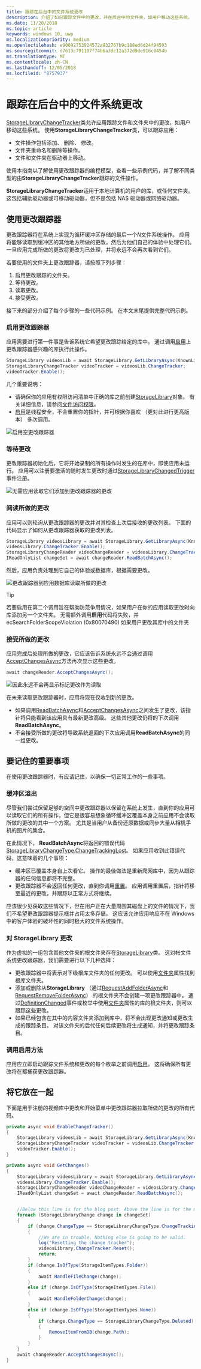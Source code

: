 ```yaml
---
title: 跟踪在后台中的文件系统更改
description: 介绍了如何跟踪文件中的更改，并在后台中的文件夹，如用户移动这些系统。
ms.date: 11/20/2018
ms.topic: article
keywords: windows 10, uwp
ms.localizationpriority: medium
ms.openlocfilehash: e90692753924572a932767b9c188ed6d24f94593
ms.sourcegitcommit: d7613c791107f74b6a3dc12a372d9de916c0454b
ms.translationtype: MT
ms.contentlocale: zh-CN
ms.lasthandoff: 12/05/2018
ms.locfileid: "8757937"
---
```

# <a name="track-file-system-changes-in-the-background"></a>跟踪在后台中的文件系统更改

[StorageLibraryChangeTracker](https://docs.microsoft.com/uwp/api/Windows.Storage.StorageLibraryChangeTracker)类允许应用跟踪文件和文件夹中的更改，如用户移动这些系统。 使用**StorageLibraryChangeTracker**类，可以跟踪应用：

- 文件操作包括添加、 删除、 修改。
- 文件夹重命名和删除等操作。
- 文件和文件夹在驱动器上移动。

使用本指南以了解使用更改跟踪器的编程模型，查看一些示例代码，并了解不同类型的由**StorageLibraryChangeTracker**跟踪的文件操作。

**StorageLibraryChangeTracker**适用于本地计算机的用户的库，或任何文件夹。 这包括辅助驱动器或可移动驱动器，但不是包括 NAS 驱动器或网络驱动器。

## <a name="using-the-change-tracker"></a>使用更改跟踪器

更改跟踪器将在系统上实现为循环缓冲区存储的最后一个*N*文件系统操作。 应用将能够读取到缓冲区的其他地方所做的更改，然后为他们自己的体验中处理它们。 一旦应用完成所做的更改将更改为已处理，并将永远不会再次看到它们。

若要使用的文件夹上更改跟踪器，请按照下列步骤：

1. 启用更改跟踪的文件夹。
2. 等待更改。
3. 读取更改。
4. 接受更改。

接下来的部分介绍了每个步骤的一些代码示例。 在本文末尾提供完整代码示例。

### <a name="enable-the-change-tracker"></a>启用更改跟踪器

应用需要进行第一件事是告诉系统它希望更改跟踪给定的库中。 通过调用[启用](https://docs.microsoft.com/uwp/api/windows.storage.storagelibrarychangetracker.enable)上更改跟踪器感兴趣的库执行此操作。

```csharp
StorageLibrary videosLib = await StorageLibrary.GetLibraryAsync(KnownLibraryId.Videos);
StorageLibraryChangeTracker videoTracker = videosLib.ChangeTracker;
videoTracker.Enable();
```

几个重要说明：

- 请确保你的应用有权限访问清单中正确的库之前创建[StorageLibrary](https://docs.microsoft.com/uwp/api/windows.storage.storagelibrary)对象。 有关详细信息，请参阅[文件访问权限](https://docs.microsoft.com/en-us/windows/uwp/files/file-access-permissions)。
- [启用](https://docs.microsoft.com/uwp/api/windows.storage.storagelibrarychangetracker.enable)是线程安全，不会重置你的指针，并可根据你喜欢 （更对此进行更高版本） 多次调用。

![启用空更改跟踪器](images/changetracker-enable.png)

### <a name="wait-for-changes"></a>等待更改

更改跟踪器初始化后，它将开始录制的所有操作时发生的在库中，即使应用未运行。 应用可以注册要激活的随时发生更改时通过[StorageLibraryChangedTrigger](https://docs.microsoft.com/uwp/api/Windows.ApplicationModel.Background.StorageLibraryContentChangedTrigger)事件注册。

![无需应用读取它们添加到更改跟踪器的更改](images/changetracker-waiting.png)

### <a name="read-the-changes"></a>阅读所做的更改

应用可以则轮询从更改跟踪器的更改并对其检查上次后接收的更改列表。 下面的代码显示了如何从更改跟踪器获取的更改列表。

```csharp
StorageLibrary videosLibrary = await StorageLibrary.GetLibraryAsync(KnownLibraryId.Videos);
videosLibrary.ChangeTracker.Enable();
StorageLibraryChangeReader videoChangeReader = videosLibrary.ChangeTracker.GetChangeReader();
IReadOnlyList changeSet = await changeReader.ReadBatchAsync();
```

然后，应用负责处理到它自己的体验或数据库，根据需要更改。

![更改跟踪器到应用数据库读取所做的更改](images/changetracker-reading.png)

> [!TIP]
> 若要启用在第二个调用旨在帮助防范争用情况，如果用户在你的应用读取更改时向库添加另一个文件夹。 无需额外调用**启用**代码将失败，并 ecSearchFolderScopeViolation (0x80070490) 如果用户更改其库中的文件夹

### <a name="accept-the-changes"></a>接受所做的更改

应用完成后处理所做的更改，它应该告诉系统永远不会通过调用[AcceptChangesAsync](https://docs.microsoft.com/uwp/api/windows.storage.storagelibrarychangereader.acceptchangesasync)方法再次显示这些更改。

```csharp
await changeReader.AcceptChangesAsync();
```

![因此永远不会再显示标记更改作为读取](images/changetracker-accepting.png)

在未来读取更改跟踪器时，应用将现在仅收到新的更改。

- 如果调用[ReadBatchAsync](https://docs.microsoft.com/uwp/api/windows.storage.storagelibrarychangereader.readbatchasync)和[AcceptChangesAsync](https://docs.microsoft.com/uwp/api/windows.storage.storagelibrarychangereader.acceptchangesasync)之间发生了更改，该指针将只能看到该应用具有最新更改高级。 这些其他更改仍将的下次调用**ReadBatchAsync**。
- 不会接受所做的更改将导致系统返回的下次应用调用**ReadBatchAsync**的同一组更改。

## <a name="important-things-to-remember"></a>要记住的重要事项

在使用更改跟踪器时，有应请记住，以确保一切正常工作的一些事项。

### <a name="buffer-overruns"></a>缓冲区溢出

尽管我们尝试保留足够的空间中更改跟踪器以保留在系统上发生，直到你的应用可以读取它们的所有操作，但它是很容易想象循环缓冲区覆盖本身之前应用不会读取所做的更改的其中一个方案。 尤其是当用户从备份还原数据或同步大量从相机手机的图片的集合。

在此情况下， **ReadBatchAsync**将返回的错误代码[StorageLibraryChangeType.ChangeTrackingLost](https://docs.microsoft.com/uwp/api/windows.storage.storagelibrarychangetype)。 如果应用收到此错误代码，这意味着的几个事项：

* 缓冲区已覆盖本身自上次看它。 操作的最佳做法是重新爬网库中，因为从跟踪器的任何信息都将不完整。
* 更改跟踪器不会返回任何更改，直到你调用[重置](https://docs.microsoft.com/uwp/api/windows.storage.storagelibrarychangetracker.reset)。 应用调用重置后，指针将移至最近的更改，并跟踪以正常方式将继续。

应该很少见获取这些情况下，但在用户正在大量周围其磁盘上的文件的情况下，我们不希望更改跟踪器提示框并占用太多存储。 这应该允许应用响应不在 Windows 中的客户体验的破坏性的同时极大的文件系统操作。

### <a name="changes-to-a-storagelibrary"></a>对 StorageLibrary 更改

作为虚拟的一组包含其他文件夹的根文件夹存在[StorageLibrary](https://docs.microsoft.com/uwp/api/windows.storage.storagelibrary)类。 这对帐文件系统更改跟踪器，我们需要进行以下几种选择：

- 更改跟踪器中将表示对下级根库文件夹的任何更改。 可以使用[文件夹](https://docs.microsoft.com/uwp/api/windows.storage.storagelibrary.folders)属性找到根库文件夹。
- 添加或删除从**StorageLibrary** （通过[RequestAddFolderAsync](https://docs.microsoft.com/uwp/api/windows.storage.storagelibrary.requestaddfolderasync)和[RequestRemoveFolderAsync](https://docs.microsoft.com/uwp/api/windows.storage.storagelibrary.requestremovefolderasync)） 的根文件夹不会创建一项更改跟踪器中。 通过[DefinitionChanged](https://docs.microsoft.com/uwp/api/windows.storage.storagelibrary.definitionchanged)事件或枚举中使用[文件夹](https://docs.microsoft.com/uwp/api/windows.storage.storagelibrary.folders)属性的库的根文件夹，则可以跟踪这些更改。
- 如果已经包含在其中的内容文件夹添加到库中，将不会出现更改通知或更改生成的跟踪条目。 对该文件夹的后代任何后续更改将生成通知，并将更改跟踪条目。

### <a name="calling-the-enable-method"></a>调用启用方法

应用应立即启动跟踪文件系统和更改的每个枚举之前调用[启用](https://docs.microsoft.com/uwp/api/windows.storage.storagelibrarychangetracker.enable)。 这将确保所有更改将在都捕获更改跟踪器。  

## <a name="putting-it-together"></a>将它放在一起

下面是用于注册的视频库中更改和开始菜单中更改跟踪器拉取所做的更改的所有代码。

```csharp
private async void EnableChangeTracker()
{
    StorageLibrary videosLib = await StorageLibrary.GetLibraryAsync(KnownLibraryId.Videos);
    StorageLibraryChangeTracker videoTracker = videosLib.ChangeTracker;
    videoTracker.Enable();
}

private async void GetChanges()
{
    StorageLibrary videosLibrary = await StorageLibrary.GetLibraryAsync(KnownLibraryId.Videos);
    videosLibrary.ChangeTracker.Enable();
    StorageLibraryChangeReader videoChangeReader = videosLibrary.ChangeTracker.GetChangeReader();
    IReadOnlyList changeSet = await changeReader.ReadBatchAsync();


    //Below this line is for the blog post. Above the line is for the magazine
    foreach (StorageLibraryChange change in changeSet)
    {
        if (change.ChangeType == StorageLibraryChangeType.ChangeTrackingLost)
        {
            //We are in trouble. Nothing else is going to be valid.
            log("Resetting the change tracker");
            videosLibrary.ChangeTracker.Reset();
            return;
        }
        if (change.IsOfType(StorageItemTypes.Folder))
        {
            await HandleFileChange(change);
        }
        else if (change.IsOfType(StorageItemTypes.File))
        {
            await HandleFolderChange(change);
        }
        else if (change.IsOfType(StorageItemTypes.None))
        {
            if (change.ChangeType == StorageLibraryChangeType.Deleted)
            {
                RemoveItemFromDB(change.Path);
            }
        }
    }
    await changeReader.AcceptChangesAsync();
}
```
